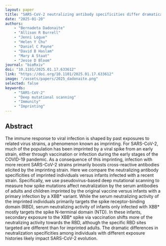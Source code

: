 ```yaml
---
layout: paper
title: "SARS-CoV-2 neutralizing antibody specificities differ dramatically between recently infected infants and immune-imprinted individuals"
date: "2025-01-20"
authors: 
    - "Bernadeta Dadonaite"
    - "Allison R Burrell"
    - "Jenni Logue"
    - "Helen Y Chu"
    - "Daniel C Payne"
    - "David B Haslam"
    - "Mary A Staat"
    - "Jesse D Bloom"
journal: "bioRxiv"
doi: "10.1101/2025.01.17.633612"
link: "https://doi.org/10.1101/2025.01.17.633612"
image: "/assets/papers/2025_dadonaite.png"
selected: false
keywords:
    - "SARS-CoV-2"
    - "Deep mutational scanning"
    - "Immunity"
    - "Imprinting"
---
```


## Abstract

The immune response to viral infection is shaped by past exposures to related virus strains, a phenomenon known as imprinting. For SARS-CoV-2, much of the population has been imprinted by a viral spike from an early strain, either through vaccination or infection during the early stages of the COVID-19 pandemic. As a consequence of this imprinting, infection with more recent SARS-CoV-2 strains primarily boosts cross-reactive antibodies elicited by the imprinting strain. Here we compare the neutralizing antibody specificities of imprinted individuals versus infants infected with a recent strain. Specifically, we use pseudovirus-based deep mutational scanning to measure how spike mutations affect neutralization by the serum antibodies of adults and children imprinted by the original vaccine versus infants with a primary infection by a XBB* variant. While the serum neutralizing activity of the imprinted individuals primarily targets the spike receptor-binding domain (RBD), serum neutralizing activity of infants only infected with XBB* mostly targets the spike N-terminal domain (NTD). In these infants, secondary exposure to the XBB* spike via vaccination shifts more of the neutralizing activity towards the RBD, although the specific RBD sites targeted are different than for imprinted adults. The dramatic differences in neutralization specificities among individuals with different exposure histories likely impact SARS-CoV-2 evolution.
